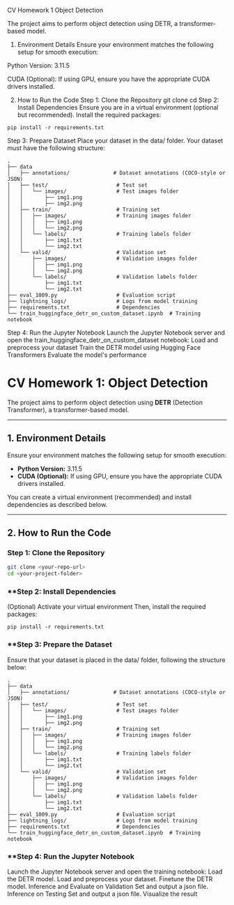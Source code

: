 CV Homework 1 Object Detection

The project aims to perform object detection using DETR, a transformer-based model.

1. Environment Details
Ensure your environment matches the following setup for smooth execution:

Python Version: 3.11.5


CUDA (Optional): If using GPU, ensure you have the appropriate CUDA drivers installed.

2. How to Run the Code
Step 1: Clone the Repository
git clone <your-repo-url>
cd <your-project-folder>
Step 2: Install Dependencies
Ensure you are in a virtual environment (optional but recommended). Install the required packages:
```
pip install -r requirements.txt
```

Step 3: Prepare Dataset
Place your dataset in the data/ folder. Your dataset must have the following structure:
```
.
├── data
│   ├── annotations/              # Dataset annotations (COCO-style or JSON)
│   ├── test/                      # Test set
│   │   └── images/                # Test images folder
│   │       ├── img1.png
│   │       ├── img2.png
│   ├── train/                     # Training set
│   │   ├── images/                # Training images folder
│   │   │   ├── img1.png
│   │   │   └── img2.png
│   │   └── labels/                # Training labels folder
│   │       ├── img1.txt
│   │       └── img2.txt
│   └── valid/                     # Validation set
│       ├── images/                # Validation images folder
│       │   ├── img1.png
│       │   └── img2.png
│       └── labels/                # Validation labels folder
│           ├── img1.txt
│           └── img2.txt
├── eval_1009.py                   # Evaluation script
├── lightning_logs/                # Logs from model training
├── requirements.txt               # Dependencies
└── train_huggingface_detr_on_custom_dataset.ipynb  # Training notebook
```

Step 4: Run the Jupyter Notebook
Launch the Jupyter Notebook server and open the train_huggingface_detr_on_custom_dataset notebook:
Load and preprocess your dataset
Train the DETR model using Hugging Face Transformers
Evaluate the model's performance




# **CV Homework 1: Object Detection**

The project aims to perform object detection using **DETR** (Detection Transformer), a transformer-based model.

---

## **1. Environment Details**  
Ensure your environment matches the following setup for smooth execution:

- **Python Version:** 3.11.5  
- **CUDA (Optional):** If using GPU, ensure you have the appropriate CUDA drivers installed.  

You can create a virtual environment (recommended) and install dependencies as described below.

---

## **2. How to Run the Code**

### **Step 1: Clone the Repository**
```bash
git clone <your-repo-url>
cd <your-project-folder>
```

### **Step 2: Install Dependencies
(Optional) Activate your virtual environment
Then, install the required packages:
```
pip install -r requirements.txt
```

### **Step 3: Prepare the Dataset
Ensure that your dataset is placed in the data/ folder, following the structure below:

```
.
├── data
│   ├── annotations/              # Dataset annotations (COCO-style or JSON)
│   ├── test/                      # Test set
│   │   └── images/                # Test images folder
│   │       ├── img1.png
│   │       ├── img2.png
│   ├── train/                     # Training set
│   │   ├── images/                # Training images folder
│   │   │   ├── img1.png
│   │   │   └── img2.png
│   │   └── labels/                # Training labels folder
│   │       ├── img1.txt
│   │       └── img2.txt
│   └── valid/                     # Validation set
│       ├── images/                # Validation images folder
│       │   ├── img1.png
│       │   └── img2.png
│       └── labels/                # Validation labels folder
│           ├── img1.txt
│           └── img2.txt
├── eval_1009.py                   # Evaluation script
├── lightning_logs/                # Logs from model training
├── requirements.txt               # Dependencies
└── train_huggingface_detr_on_custom_dataset.ipynb  # Training notebook
```

### **Step 4: Run the Jupyter Notebook
Launch the Jupyter Notebook server and open the training notebook:
Load the DETR model.
Load and preprocess your dataset.
Finetune the DETR model.
Inference and Evaluate on Validation Set and output a json file.
Inference on Testing Set and output a json file.
Visualize the result
